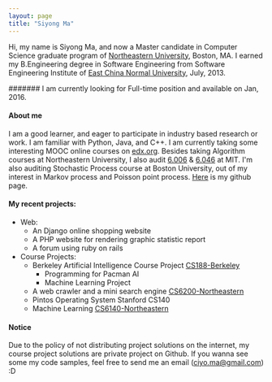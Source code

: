 ```yaml
---
layout: page
title: "Siyong Ma"
---
```


Hi, my name is Siyong Ma, and now a Master candidate in Computer Science graduate program of [Northeastern University](http://www.ccs.neu.edu/), Boston, MA. I earned my B.Engineering degree in Software Engineering from Software Engineering Institute of [East China Normal University](http://www.ecnu.edu.cn), July, 2013.

####### I am currently looking for Full-time position and available on Jan, 2016. 

#### About me
I am a good learner, and eager to participate in industry based research or work. I am familiar with Python, Java, and C++. I am currently taking some interesting MOOC online courses on [edx.org](http://www.edx.org/). Besides taking Algorithm courses at Northeastern University, I also audit [6.006](http://stellar.mit.edu/S/course/6/sp14/6.006/) & [6.046](http://stellar.mit.edu/S/course/6/sp14/6.046/) at MIT. I'm also auditing Stochastic Process course at Boston University, out of my interest in Markov process and Poisson point process. [Here](https://github.com/CiyoMa/) is my github page.

#### My recent projects:
  * Web:
    * An Django online shopping website
    * A PHP website for rendering graphic statistic report
    * A forum using ruby on rails
  * Course Projects:
    * Berkeley Artificial Intelligence Course Project [CS188-Berkeley](http://rll.berkeley.edu/cs188/)
       * Programming for Pacman AI
       * Machine Learning Project
    * A web crawler and a mini search engine [CS6200-Northeastern](http://www.ccs.neu.edu/course/cs6200s14/)
    * Pintos Operating System Stanford CS140
    * Machine Learning [CS6140-Northeastern](http://www.ccs.neu.edu/home/vip/teach/MLcourse/html/)

#### Notice
Due to the policy of not distributing project solutions on the internet, my course project solutions are private project on Github. If you wanna see some my code samples, feel free to send me an email (ciyo.ma@gmail.com) :D


<!-- ![Me](/image/me.jpg) -->




